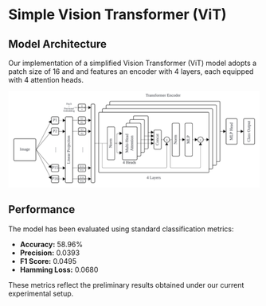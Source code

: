 # Simple Vision Transformer (ViT)

## Model Architecture
Our implementation of a simplified Vision Transformer (ViT) model adopts a patch size of 16 and and features an encoder with 4 layers, each equipped with 4 attention heads.

![ViT Architecture](/images/simple_ViT.png)

## Performance
The model has been evaluated using standard classification metrics:

- **Accuracy:** 58.96%
- **Precision:** 0.0393
- **F1 Score:** 0.0495
- **Hamming Loss:** 0.0680

These metrics reflect the preliminary results obtained under our current experimental setup.